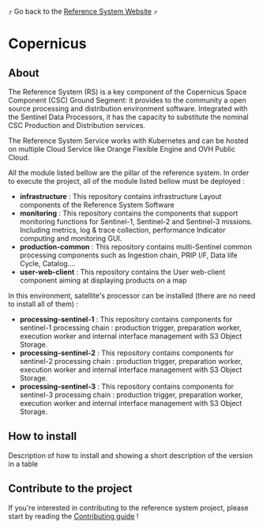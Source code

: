 :arrow_heading_up: Go back to the [Reference System Website](https://referencesystem.copernicus.eu/) :arrow_heading_up:

# Copernicus

## About

The Reference System (RS) is a key component of the Copernicus Space Component (CSC) Ground Segment: it provides to the community a open source processing and distribution environment software. Integrated with the Sentinel Data Processors, it has the capacity to substitute the nominal CSC Production and Distribution services. 

The Reference System Service works with Kubernetes and can be hosted on multiple Cloud Service like Orange Flexible Engine and OVH Public Cloud.


All the module listed bellow are the pillar of the reference system. In order to execute the project, all of the module listed bellow must be deployed :

- **infrastructure** : This repository contains infrastructure Layout components of the Reference System Software
- **monitoring** : This repository contains the components that support monitoring functions for Sentinel-1, Sentinel-2 and Sentinel-3 missions. Including metrics, log & trace collection, performance Indicator computing and monitoring GUI.
- **production-common** : This repository contains multi-Sentinel common processing components such as Ingestion chain, PRIP I/F, Data life Cycle, Catalog....
- **user-web-client** : This repository contains the User web-client component aiming at displaying products on a map

In this environment, satellite's processor can be installed (there are no need to install all of them) :

- **processing-sentinel-1** : This repository contains components for sentinel-1 processing chain : production trigger, preparation worker, execution worker and internal interface management with S3 Object Storage.
- **processing-sentinel-2** : This repository contains components for sentinel-2 processing chain : production trigger, preparation worker, execution worker and internal interface management with S3 Object Storage.
- **processing-sentinel-3** : This repository contains components for sentinel-3 processing chain : production trigger, preparation worker, execution worker and internal interface management with S3 Object Storage.

## How to install 

Description of how to install and showing a short description of the version in a table

## Contribute to the project

If you're interested in contributing to the reference system project, please start by reading the [Contributing guide](/contribute/) !
